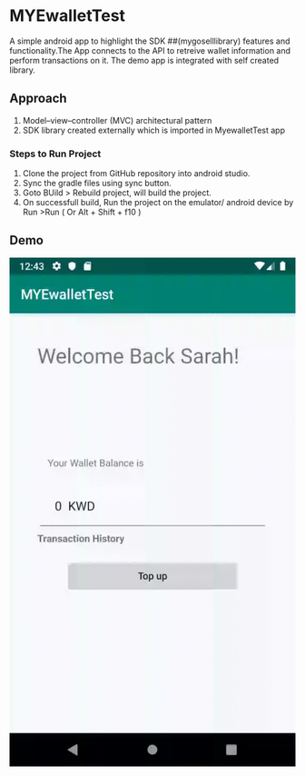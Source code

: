 # MYEwalletTest
A simple android app to highlight the SDK ##(mygoselllibrary) features and functionality.The App connects to the API to retreive
wallet information and perform transactions on it.
The demo app is integrated with self created library.
## Approach
1. Model–view–controller (MVC) architectural pattern
2. SDK library created externally which is imported in MyewalletTest app
### Steps to Run Project
1.  Clone the project from GitHub repository into android studio.
2.  Sync the gradle files using sync button.
3.  Goto BUild > Rebuild project, will build the project.
4.  On successfull build, Run the project on the emulator/ android device by Run >Run ( Or Alt + Shift + f10 )
## Demo
![MYEwallet Demo](device-2019-10-16-004359.gif)
